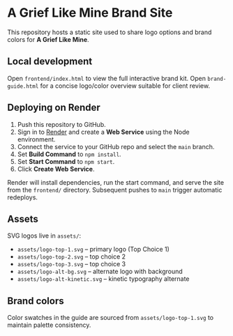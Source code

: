 # A Grief Like Mine Brand Site

This repository hosts a static site used to share logo options and brand colors for **A Grief Like Mine**.

## Local development

Open `frontend/index.html` to view the full interactive brand kit.
Open `brand-guide.html` for a concise logo/color overview suitable for client review.

## Deploying on Render

1. Push this repository to GitHub.
2. Sign in to [Render](https://render.com) and create a **Web Service** using the Node environment.
3. Connect the service to your GitHub repo and select the `main` branch.
4. Set **Build Command** to `npm install`.
5. Set **Start Command** to `npm start`.
6. Click **Create Web Service**.

Render will install dependencies, run the start command, and serve the site from the `frontend/` directory. Subsequent pushes to `main` trigger automatic redeploys.

## Assets

SVG logos live in `assets/`:

- `assets/logo-top-1.svg` – primary logo (Top Choice 1)
- `assets/logo-top-2.svg` – top choice 2
- `assets/logo-top-3.svg` – top choice 3
- `assets/logo-alt-bg.svg` – alternate logo with background
- `assets/logo-alt-kinetic.svg` – kinetic typography alternate

## Brand colors

Color swatches in the guide are sourced from `assets/logo-top-1.svg` to maintain palette consistency.
